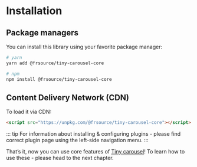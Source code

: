 # Installation

## Package managers

You can install this library using your favorite package manager:

```bash
# yarn
yarn add @frsource/tiny-carousel-core

# npm
npm install @frsource/tiny-carousel-core
```

## Content Delivery Network (CDN)

To load it via CDN:

```html
<script src="https://unpkg.com/@frsource/tiny-carousel-core"></script>
```

::: tip
For information about installing & configuring plugins - please find correct plugin page using the left-side navigation menu.
:::

That’s it, now you can use core features of [Tiny carousel](../usage#core)! To learn how to use these - please head to the next chapter.
